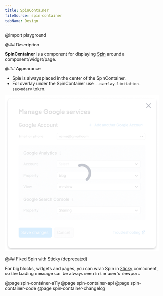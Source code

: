 ```yaml
---
title: SpinContainer
fileSource: spin-container
tabName: Design
---
```


@import playground

@## Description

**SpinContainer** is a component for displaying [Spin](/components/spin/) around a component/widget/page.

@## Appearance

- Spin is always placed in the center of the SpinContainer.
- For overlay under the SpinContainer use `--overlay-limitation-secondary` token.

![spin-container-dropdown](static/spincontainer-dropdown.png)

@## Fixed Spin with Sticky (deprecated)

For big blocks, widgets and pages, you can wrap Spin in [Sticky](/components/sticky/) component, so the loading message can be always seen in the user's viewport.

@page spin-container-a11y
@page spin-container-api
@page spin-container-code
@page spin-container-changelog
